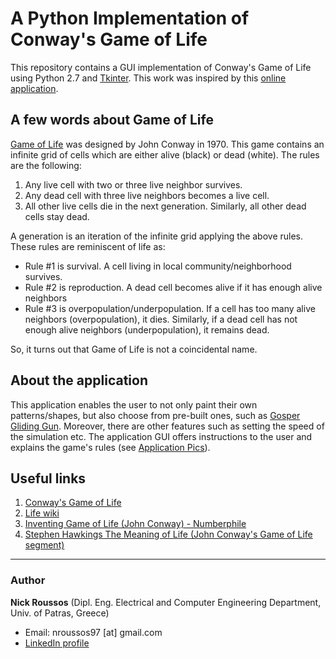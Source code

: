 # A Python Implementation of Conway's Game of Life
This repository contains a GUI implementation of Conway's Game of Life using Python 2.7 and [Tkinter](https://docs.python.org/2/library/tkinter.html). This work was inspired by this [online application](https://playgameoflife.com/).

## A few words about Game of Life
[Game of Life](https://en.wikipedia.org/wiki/Conway%27s_Game_of_Life) was designed by John Conway in 1970. This game contains an infinite grid of cells which are either alive (black) or dead (white). The rules are the following:
1. Any live cell with two or three live neighbor survives.
2. Any dead cell with three live neighbors becomes a live cell.
3. All other live cells die in the next generation. Similarly, all other dead cells stay dead.

A generation is an iteration of the infinite grid applying the above rules.
These rules are reminiscent of life as:
- Rule #1 is survival. A cell living in local community/neighborhood survives.
- Rule #2 is reproduction. A dead cell becomes alive if it has enough alive neighbors
- Rule #3 is overpopulation/underpopulation. If a cell has too many alive neighbors (overpopulation), it dies. Similarly, if a dead cell has not enough alive neighbors (underpopulation), it remains dead.
 
So, it turns out that Game of Life is not a coincidental name.

## About the application
This application enables the user to not only paint their own patterns/shapes, but also choose from pre-built ones, such as [Gosper Gliding Gun](https://conwaylife.com/wiki/Gosper_glider_gun). Moreover, there are other features such as setting the speed of the simulation etc. The application GUI offers instructions to the user and explains the game's rules (see [Application Pics](https://github.com/n-roussos/A-Python-Implementation-of-Conway-s-Game-of-Life/tree/main/Pics/Application%20Pics)).

## Useful links
1. [Conway's Game of Life](https://en.wikipedia.org/wiki/Conway%27s_Game_of_Life)
2. [Life wiki](https://www.conwaylife.com/wiki/Main_Page)
3. [Inventing Game of Life (John Conway) - Numberphile](https://www.youtube.com/watch?v=R9Plq-D1gEk)
4. [Stephen Hawkings The Meaning of Life (John Conway's Game of Life segment)](https://www.youtube.com/watch?v=CgOcEZinQ2I&list=FLwikA_t8e6TSJW-L-lAHkKw)
---

### Author
**Nick Roussos** (Dipl. Eng. Electrical and Computer Engineering Department, Univ. of Patras, Greece)
  - Email: nroussos97 [at] gmail.com
  - [LinkedIn profile](https://www.linkedin.com/in/nick-roussos-205)

